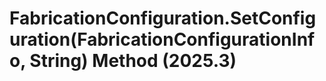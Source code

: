 # FabricationConfiguration.SetConfiguration(FabricationConfigurationInfo, String) Method (2025.3)

﻿
